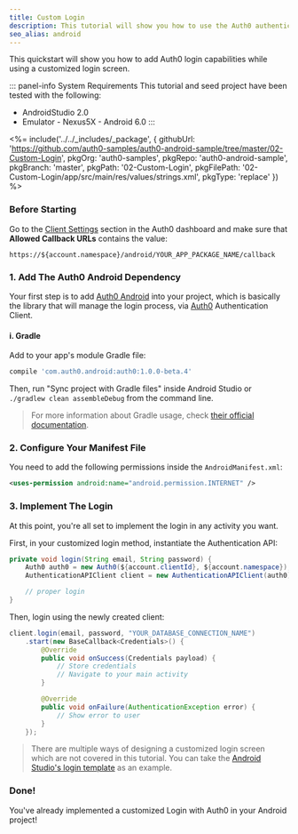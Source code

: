 ```yaml
---
title: Custom Login
description: This tutorial will show you how to use the Auth0 authentication API in your Android project to create a custom login screen.
seo_alias: android
---
```


This quickstart will show you how to add Auth0 login capabilities while using a customized login screen.

::: panel-info System Requirements
This tutorial and seed project have been tested with the following:

* AndroidStudio 2.0
* Emulator - Nexus5X - Android 6.0 
:::
  
 <%= include('../../_includes/_package', {
  githubUrl: 'https://github.com/auth0-samples/auth0-android-sample/tree/master/02-Custom-Login',
  pkgOrg: 'auth0-samples',
  pkgRepo: 'auth0-android-sample',
  pkgBranch: 'master',
  pkgPath: '02-Custom-Login',
  pkgFilePath: '02-Custom-Login/app/src/main/res/values/strings.xml',
  pkgType: 'replace'
}) %>

### Before Starting

Go to the [Client Settings](${uiURL}/#/applications/${account.clientId}/settings) section in the Auth0 dashboard and make sure that **Allowed Callback URLs** contains the value:


```
https://${account.namespace}/android/YOUR_APP_PACKAGE_NAME/callback
```

### 1. Add The Auth0 Android Dependency

Your first step is to add [Auth0 Android](https://github.com/auth0/Auth0.Android) into your project, which is basically the library that will manage the login process, via [Auth0](https://auth0.com/) Authentication Client.

#### i. Gradle

Add to your app's module Gradle file:

```gradle
compile 'com.auth0.android:auth0:1.0.0-beta.4'
```

Then, run "Sync project with Gradle files" inside Android Studio or `./gradlew clean assembleDebug` from the command line.

> For more information about Gradle usage, check [their official documentation](http://tools.android.com/tech-docs/new-build-system/user-guide).

### 2. Configure Your Manifest File

You need to add the following permissions inside the `AndroidManifest.xml`:

```xml
<uses-permission android:name="android.permission.INTERNET" />
```

### 3. Implement The Login

At this point, you're all set to implement the login in any activity you want. 

First, in your customized login method, instantiate the Authentication API:

```java
private void login(String email, String password) {
    Auth0 auth0 = new Auth0(${account.clientId}, ${account.namespace});
    AuthenticationAPIClient client = new AuthenticationAPIClient(auth0);  

    // proper login
}      
```

Then, login using the newly created client:

```java
client.login(email, password, "YOUR_DATABASE_CONNECTION_NAME")
    .start(new BaseCallback<Credentials>() {
        @Override
        public void onSuccess(Credentials payload) {
            // Store credentials
            // Navigate to your main activity
        }

        @Override
        public void onFailure(AuthenticationException error) {
            // Show error to user
        }
    });
```

> There are multiple ways of designing a customized login screen which are not covered in this tutorial. You can take the [Android Studio's login template](https://developer.android.com/studio/projects/templates.html) as an example. 

### Done!

You've already implemented a customized Login with Auth0 in your Android project!
